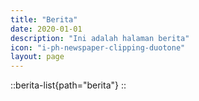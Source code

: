 ```yaml
---
title: "Berita"
date: 2020-01-01
description: "Ini adalah halaman berita"
icon: "i-ph-newspaper-clipping-duotone"
layout: page
---
```


::berita-list{path="berita"}
::
